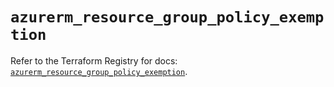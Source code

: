 # `azurerm_resource_group_policy_exemption`

Refer to the Terraform Registry for docs: [`azurerm_resource_group_policy_exemption`](https://registry.terraform.io/providers/hashicorp/azurerm/4.7.0/docs/resources/resource_group_policy_exemption).
